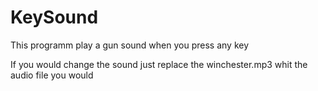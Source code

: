 # KeySound
 This programm play a gun sound when you press any key

If you would change the sound just replace the winchester.mp3 whit the audio file you would 
